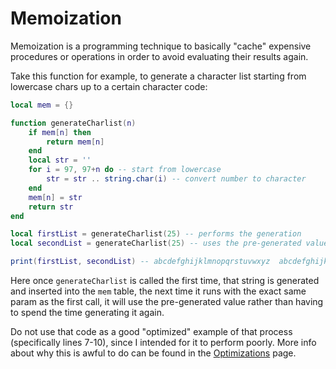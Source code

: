 # Memoization

Memoization is a programming technique to basically "cache" expensive procedures or operations in order to avoid evaluating their results again.

Take this function for example, to generate a character list starting from lowercase chars up to a certain character code:

```lua
local mem = {}

function generateCharlist(n)
	if mem[n] then
		return mem[n]
	end
	local str = ''
	for i = 97, 97+n do -- start from lowercase
		str = str .. string.char(i) -- convert number to character
	end
	mem[n] = str
	return str
end

local firstList = generateCharlist(25) -- performs the generation
local secondList = generateCharlist(25) -- uses the pre-generated value

print(firstList, secondList) -- abcdefghijklmnopqrstuvwxyz	abcdefghijklmnopqrstuvwxyz
```

Here once `generateCharlist` is called the first time, that string is generated and inserted into the `mem` table, the next time it runs with the exact same param as the first call, it will use the pre-generated value rather than having to spend the time generating it again.

Do not use that code as a good "optimized" example of that process (specifically lines 7-10), since I intended for it to perform poorly. More info about why this is awful to do can be found in the [Optimizations](../auxiliary/optimizations.md) page.
